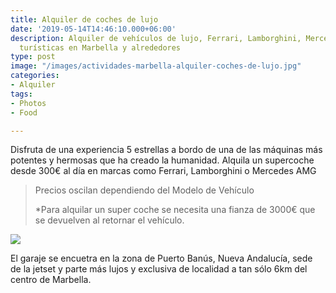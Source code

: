 ```yaml
---
title: Alquiler de coches de lujo
date: '2019-05-14T14:46:10.000+06:00'
description: Alquiler de vehículos de lujo, Ferrari, Lamborghini, Mercedes, actividades
  turísticas en Marbella y alrededores
type: post
image: "/images/actividades-marbella-alquiler-coches-de-lujo.jpg"
categories:
- Alquiler
tags:
- Photos
- Food

---
```

Disfruta de una experiencia 5 estrellas a bordo de una de las máquinas más potentes y hermosas que ha creado la humanidad. Alquila un supercoche desde 300€ al día en marcas como Ferrari, Lamborghini o Mercedes AMG

> Precios oscilan dependiendo del Modelo de Vehículo
>
> \*Para alquilar un super coche se necesita una fianza de 3000€ que se devuelven al retornar el vehículo.

![](/images/post-alquilar-supercoche-lujo-actividades-marbella.jpg)

El garaje se encuetra en la zona de Puerto Banús, Nueva Andalucía, sede de la jetset y parte más lujos y exclusiva de localidad a tan sólo 6km del centro de Marbella.